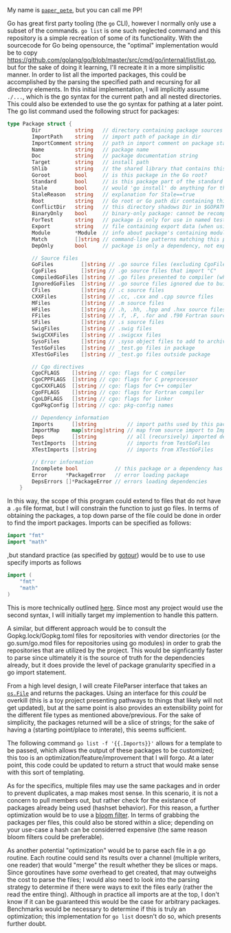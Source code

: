 My name is [`paper_pete`](https://www.youtube.com/watch?v=TwkKnv1H0fU), but you can call me PP!

Go has great first party tooling (the `go` CLI), however I normally only use a subset of the commands.
`go list` is one such neglected command and this repository is a simple recreation of some of its functionality.
With the sourcecode for Go being opensource, the "optimal" implementation would be to copy https://github.com/golang/go/blob/master/src/cmd/go/internal/list/list.go, but for the sake of doing it learning, I'll recreate it in a more simplisitic manner.
In order to list all the imported packages, this could be accomplished by the parsing the specified path and recursing for all directory elements.
In this initial implementation, I will implicitly assume `./...`, which is the go syntax for the current path and all nested directories.
This could also be extended to use the go syntax for pathing at a later point.
The go list command used the following struct for packages:
```go
type Package struct {
        Dir           string   // directory containing package sources
        ImportPath    string   // import path of package in dir
        ImportComment string   // path in import comment on package statement
        Name          string   // package name
        Doc           string   // package documentation string
        Target        string   // install path
        Shlib         string   // the shared library that contains this package (only set when -linkshared)
        Goroot        bool     // is this package in the Go root?
        Standard      bool     // is this package part of the standard Go library?
        Stale         bool     // would 'go install' do anything for this package?
        StaleReason   string   // explanation for Stale==true
        Root          string   // Go root or Go path dir containing this package
        ConflictDir   string   // this directory shadows Dir in $GOPATH
        BinaryOnly    bool     // binary-only package: cannot be recompiled from sources
        ForTest       string   // package is only for use in named test
        Export        string   // file containing export data (when using -export)
        Module        *Module  // info about package's containing module, if any (can be nil)
        Match         []string // command-line patterns matching this package
        DepOnly       bool     // package is only a dependency, not explicitly listed

        // Source files
        GoFiles         []string // .go source files (excluding CgoFiles, TestGoFiles, XTestGoFiles)
        CgoFiles        []string // .go source files that import "C"
        CompiledGoFiles []string // .go files presented to compiler (when using -compiled)
        IgnoredGoFiles  []string // .go source files ignored due to build constraints
        CFiles          []string // .c source files
        CXXFiles        []string // .cc, .cxx and .cpp source files
        MFiles          []string // .m source files
        HFiles          []string // .h, .hh, .hpp and .hxx source files
        FFiles          []string // .f, .F, .for and .f90 Fortran source files
        SFiles          []string // .s source files
        SwigFiles       []string // .swig files
        SwigCXXFiles    []string // .swigcxx files
        SysoFiles       []string // .syso object files to add to archive
        TestGoFiles     []string // _test.go files in package
        XTestGoFiles    []string // _test.go files outside package

        // Cgo directives
        CgoCFLAGS    []string // cgo: flags for C compiler
        CgoCPPFLAGS  []string // cgo: flags for C preprocessor
        CgoCXXFLAGS  []string // cgo: flags for C++ compiler
        CgoFFLAGS    []string // cgo: flags for Fortran compiler
        CgoLDFLAGS   []string // cgo: flags for linker
        CgoPkgConfig []string // cgo: pkg-config names

        // Dependency information
        Imports      []string          // import paths used by this package
        ImportMap    map[string]string // map from source import to ImportPath (identity entries omitted)
        Deps         []string          // all (recursively) imported dependencies
        TestImports  []string          // imports from TestGoFiles
        XTestImports []string          // imports from XTestGoFiles

        // Error information
        Incomplete bool            // this package or a dependency has an error
        Error      *PackageError   // error loading package
        DepsErrors []*PackageError // errors loading dependencies
    }
```
In this way, the scope of this program could extend to files that do not have a `.go` file format, but I will constrain the function to just go files.
In terms of obtaining the packages, a top down parse of the file could be done in order to find the import packages.
Imports can be specified as follows:
```go
import "fmt"
import "math"
```
,but standard practice (as specified by [gotour](https://tour.golang.org/basics/2)) would be to use to use specify imports as follows
```go
import (
	"fmt"
	"math"
)
```
This is more technically outlined [here](https://golang.org/ref/spec#Import_declarations).
Since most any project would use the second syntax, I will initially target my implemention to handle this pattern.

A similar, but different approach would be to consult the Gopkg.lock/Gopkg.toml files for repositories with vendor directories (or the go.sum/go.mod files for repositories using go modules) in order to grab the repositories that are utilized by the project.
This would be signficantly faster to parse since ultimately it is the source of truth for the dependencies already, but it does provide the level of package granularity specified in a go import statement.

From a high level design, I will create FileParser interface that takes an [`os.File`](https://golang.org/src/os/types.go?s=369:411#L6) and returns the packages.
Using an interface for this _could_ be overkill (this is a toy project presenting pathways to things that likely will not get updated), but at the same point is also provides an extensibility point for the different file types as mentioned above/previous.
For the sake of simplicity, the packages returned will be a slice of strings; for the sake of having a (starting point/place to interate), this seems sufficient.

The following command `go list -f '{{.Imports}}'` allows for a template to be passed, which allows the output of these packages to be customized; this too is an optimization/feature/improvement that I will forgo.
At a later point, this code could be updated to return a struct that would make sense with this sort of templating.

As for the specifics, multiple files may use the same packages and in order to prevent duplicates, a map makes most sense.
In this scenario, it is not a concern to pull members out, but rather check for the existance of packages already being used (hashset behavior).
For this reason, a further optimization would be to use a [bloom filter](https://llimllib.github.io/bloomfilter-tutorial/).
In terms of grabbing the packages per files, this could also be stored within a slice; depending on your use-case a hash can be considerred expensive (the same reason bloom filters could be preferable).

As another potential "optimization" would be to parse each file in a go routine.
Each routine could send its results over a channel (multiple writers, one reader) that would "merge" the result whether they be slices or maps. Since goroutines have _some_ overhead to get created, that may outweighs the cost to parse the files; I would also need to look into the parsing strategy to determine if there were ways to exit the files early (rather the read the entire thing).
Although in practice all imports are at the top, I don't know if it can be guaranteed this would be the case for arbitrary packages.
Benchmarks would be necessary to determine if this is truly an optimization; this implementation for `go list` doesn't do so, which presents further doubt.



